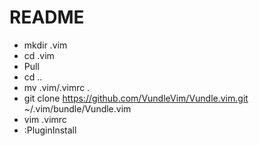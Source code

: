 # README #

* mkdir .vim
* cd .vim
* Pull
* cd ..
* mv .vim/.vimrc .
* git clone https://github.com/VundleVim/Vundle.vim.git ~/.vim/bundle/Vundle.vim
* vim .vimrc
* :PluginInstall